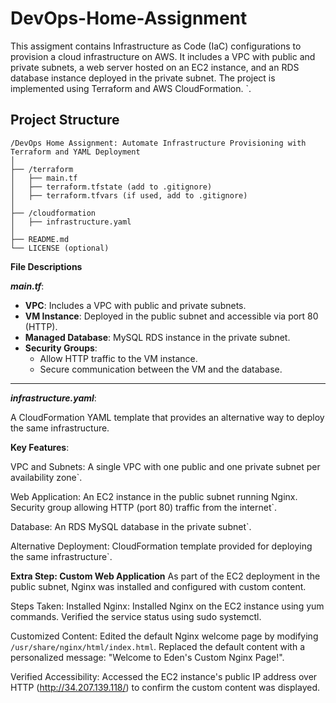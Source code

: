 # DevOps-Home-Assignment
This assigment contains Infrastructure as Code (IaC) configurations to provision a cloud infrastructure on AWS. It includes a VPC with public and private subnets, a web server hosted on an EC2 instance, and an RDS database instance deployed in the private subnet. The project is implemented using Terraform and AWS CloudFormation. `. 

## Project Structure
```plaintext
/DevOps Home Assignment: Automate Infrastructure Provisioning with Terraform and YAML Deployment
│
├── /terraform
│   ├── main.tf
│   ├── terraform.tfstate (add to .gitignore)
│   ├── terraform.tfvars (if used, add to .gitignore)
│
├── /cloudformation
│   ├── infrastructure.yaml
│
├── README.md
└── LICENSE (optional)
```
**File Descriptions**

***main.tf***:
- **VPC**: Includes a VPC with public and private subnets.
- **VM Instance**: Deployed in the public subnet and accessible via port 80 (HTTP).
- **Managed Database**: MySQL RDS instance in the private subnet.
- **Security Groups**:
  - Allow HTTP traffic to the VM instance.
  - Secure communication between the VM and the database.

---

***infrastructure.yaml***:

A CloudFormation YAML template that provides an alternative way to deploy the same infrastructure.

**Key Features**:

VPC and Subnets:
A single VPC with one public and one private subnet per availability zone`. 

Web Application:
An EC2 instance in the public subnet running Nginx.
Security group allowing HTTP (port 80) traffic from the internet`. 

Database:
An RDS MySQL database in the private subnet`. 

Alternative Deployment:
CloudFormation template provided for deploying the same infrastructure`. 


**Extra Step: Custom Web Application**
As part of the EC2 deployment in the public subnet, Nginx was installed and configured with custom content.

Steps Taken:
Installed Nginx:
Installed Nginx on the EC2 instance using yum commands.
Verified the service status using sudo systemctl.

Customized Content:
Edited the default Nginx welcome page by modifying `/usr/share/nginx/html/index.html`.
Replaced the default content with a personalized message:
"Welcome to Eden's Custom Nginx Page!".

Verified Accessibility:
Accessed the EC2 instance's public IP address over HTTP (<http://34.207.139.118/>) to confirm the custom content was displayed.

